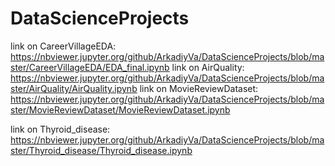 # DataScienceProjects
link on CareerVillageEDA: https://nbviewer.jupyter.org/github/ArkadiyVa/DataScienceProjects/blob/master/CareerVillageEDA/EDA_final.ipynb
link on AirQuality: https://nbviewer.jupyter.org/github/ArkadiyVa/DataScienceProjects/blob/master/AirQuality/AirQuality.ipynb
link on MovieReviewDataset: https://nbviewer.jupyter.org/github/ArkadiyVa/DataScienceProjects/blob/master/MovieReviewDataset/MovieReviewDataset.ipynb

link on Thyroid_disease: https://nbviewer.jupyter.org/github/ArkadiyVa/DataScienceProjects/blob/master/Thyroid_disease/Thyroid_disease.ipynb
